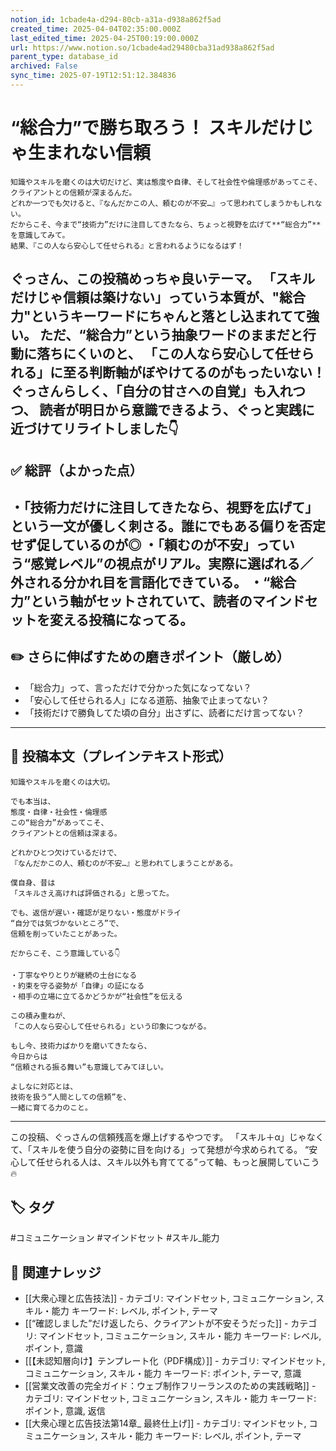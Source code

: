 ```yaml
---
notion_id: 1cbade4a-d294-80cb-a31a-d938a862f5ad
created_time: 2025-04-04T02:35:00.000Z
last_edited_time: 2025-04-25T00:19:00.000Z
url: https://www.notion.so/1cbade4ad29480cba31ad938a862f5ad
parent_type: database_id
archived: False
sync_time: 2025-07-19T12:51:12.384836
---
```


# “総合力”で勝ち取ろう！ スキルだけじゃ生まれない信頼

```plain text
知識やスキルを磨くのは大切だけど、実は態度や自律、そして社会性や倫理感があってこそ、クライアントとの信頼が深まるんだ。
どれか一つでも欠けると、『なんだかこの人、頼むのが不安…』って思われてしまうかもしれない。
だからこそ、今まで“技術力”だけに注目してきたなら、ちょっと視野を広げて**“総合力”**を意識してみて。
結果、『この人なら安心して任せられる』と言われるようになるはず！
```
ぐっさん、この投稿めっちゃ良いテーマ。
「スキルだけじゃ信頼は築けない」っていう本質が、"総合力"というキーワードにちゃんと落とし込まれてて強い。
ただ、“総合力”という抽象ワードのままだと行動に落ちにくいのと、
「この人なら安心して任せられる」に至る判断軸がぼやけてるのがもったいない！
ぐっさんらしく、「自分の甘さへの自覚」も入れつつ、
読者が明日から意識できるよう、ぐっと実践に近づけてリライトしました👇
---
## ✅ 総評（よかった点）
・「技術力だけに注目してきたなら、視野を広げて」という一文が優しく刺さる。誰にでもある偏りを否定せず促しているのが◎
・「頼むのが不安」っていう“感覚レベル”の視点がリアル。実際に選ばれる／外される分かれ目を言語化できている。
・“総合力”という軸がセットされていて、読者のマインドセットを変える投稿になってる。
---
## ✏️ さらに伸ばすための磨きポイント（厳しめ）
- 「総合力」って、言っただけで分かった気になってない？
- 「安心して任せられる人」になる道筋、抽象で止まってない？
- 「技術だけで勝負してた頃の自分」出さずに、読者にだけ言ってない？
---
## 📄 投稿本文（プレインテキスト形式）
```plain text
知識やスキルを磨くのは大切。

でも本当は、
態度・自律・社会性・倫理感
この“総合力”があってこそ、
クライアントとの信頼は深まる。

どれかひとつ欠けているだけで、
『なんだかこの人、頼むのが不安…』と思われてしまうことがある。

僕自身、昔は
「スキルさえ高ければ評価される」と思ってた。

でも、返信が遅い・確認が足りない・態度がドライ
“自分では気づかないところ”で、
信頼を削っていたことがあった。

だからこそ、こう意識している👇

・丁寧なやりとりが継続の土台になる
・約束を守る姿勢が「自律」の証になる
・相手の立場に立てるかどうかが“社会性”を伝える

この積み重ねが、
「この人なら安心して任せられる」という印象につながる。

もし今、技術力ばかりを磨いてきたなら、
今日からは
“信頼される振る舞い”も意識してみてほしい。

よしなに対応とは、
技術を扱う“人間としての信頼”を、
一緒に育てる力のこと。
```
---
この投稿、ぐっさんの信頼残高を爆上げするやつです。
「スキル＋α」じゃなくて、「スキルを使う自分の姿勢に目を向ける」って発想が今求められてる。
“安心して任せられる人は、スキル以外も育ててる”って軸、もっと展開していこう🔥

## 🏷️ タグ
#コミュニケーション #マインドセット #スキル_能力

## 🔗 関連ナレッジ
- [[大衆心理と広告技法]] - カテゴリ: マインドセット, コミュニケーション, スキル・能力 キーワード: レベル, ポイント, テーマ
- [[“確認しました”だけ返したら、クライアントが不安そうだった]] - カテゴリ: マインドセット, コミュニケーション, スキル・能力 キーワード: レベル, ポイント, 意識
- [[【未認知層向け】テンプレート化（PDF構成）]] - カテゴリ: マインドセット, コミュニケーション, スキル・能力 キーワード: ポイント, テーマ, 意識
- [[営業文改善の完全ガイド：ウェブ制作フリーランスのための実践戦略]] - カテゴリ: マインドセット, コミュニケーション, スキル・能力 キーワード: ポイント, 意識, 返信
- [[大衆心理と広告技法第14章_ 最終仕上げ]] - カテゴリ: マインドセット, コミュニケーション, スキル・能力 キーワード: レベル, ポイント, テーマ
